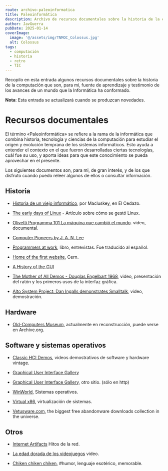 ```yaml
---
route: archivo-paleoinformatica
title: Paleoinformática
description: Archivo de recursos documentales sobre la historia de la computación
author: JavGuerra
pubDate: 2025-01-14
coverImage:
  image: '@/assets/img/TNMOC_Colossus.jpg'
  alt: Colossus
tags: 
  - computación
  - historia
  - retro
  - TIC
---
```


Recopilo en esta entrada algunos recursos documentales sobre la historia de la computación que son, para mi, fuente de aprendizaje y testimonio de los avances de un mundo que la Informática ha conformado.

<span class="note">**Nota**: Esta entrada se actualizará cuando se produzcan novedades.</span>

# Recursos documentales

El término «Paleoinformática» se refiere a la rama de la informática que combina historia, tecnología y ciencias de la computación para estudiar el origen y evolución temprana de los sistemas informáticos. Esto ayuda a entender el contexto en el que fueron desarrolladas ciertas tecnologías, cuál fue su uso, y aporta ideas para que este conocimiento se pueda aprovechar en el presente.

Los siguientes documentos son, para mi, de gran interés, y de los que disfruto cuando puedo releer algunos de ellos o consultar información.

## Historia

- [Historia de un viejo informático](https://eltamiz.com/elcedazo/series/historia-de-un-viejo-informatico/), por Macluskey, en El Cedazo.

- [The early days of Linux](https://lwn.net/Articles/928581/) - Artículo sobre cómo se gestó Linux.

- [Olivetti Programma 101 La máquina que cambió el mundo](https://youtu.be/gm_XuJS7tZY?si=p2ZC-tkwG5LlDngx). video, documental.

- [Computer Pioneers by J. A. N. Lee](https://history.computer.org/pioneers/index.html)

- [Programmers at work](https://archive.org/details/programmersatwor00lamm_0), libro, entrevistas. Fue traducido al español.

- [Home of the first website](https://info.cern.ch/), Cern.

- [A History of the GUI](https://arstechnica.com/features/2005/05/gui/)

- [The Mother of All Demos - Douglas Engelbart 1968](https://www.youtube.com/playlist?list=PLCGFadV4FqU193yw84Q_5u35aCl25f6ru), video, presentación del ratón y los primeros usos de la interfaz gráfica.

- [Alto System Project: Dan Ingalls demonstrates Smalltalk](https://www.youtube.com/watch?v=uknEhXyZgsg), video, demostración.

## Hardware

- [Old-Computers Museum](https://www.old-computers.com/), actualmente en reconstrucción, puede verse en Archive.org.

## Software y sistemas operativos

- [Classic HCI Demos](https://jackrusher.com/classic-ux/), videos demostrativos de software y hardware vintage.

- [Graphical User Interface Gallery](https://guidebookgallery.org/screenshots)

- [Graphical User Interface Gallery](http://toastytech.com/guis/), otro sitio. (sólo en http)

- [WinWorld](https://winworldpc.com/library/operating-systems), Sistemas operativos.

- [Virtual x86](https://copy.sh/v86/), virtualización de sistemas.

- [Vetusware.com](https://vetusware.com/), the biggest free abandonware downloads collection in the universe.

## Otros

- [Internet Artifacts](https://neal.fun/internet-artifacts/) Hitos de la red.

- [La edad dorada de los videojuegos](https://youtu.be/5-5t11Qb3Uw?si=YELimIJHaX3hYpPj) video.

- [Chiken chiken chiken](https://youtu.be/yL_-1d9OSdk?si=NhS9jltk8CwSH1Ln), #humor, lenguaje esotérico, memorable.